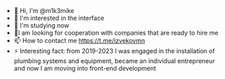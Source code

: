 - 👋 Hi, I'm @m1k3mike
- 👀 I'm interested in the interface
- 🌱 I'm studying now
- 💞️I am looking for cooperation with companies that are ready to hire me
- 📫 How to contact me https://t.me/izvekovmn
- ⚡ Interesting fact: from 2019-2023 I was engaged in the installation of plumbing systems and equipment, became an individual entrepreneur and now I am moving into front-end development

<!---
m1k3mike/m1k3mike is a ✨ special ✨ repository because its `README.md` (this file) appears on your GitHub profile.
You can click the Preview link to take a look at your changes.
--->
